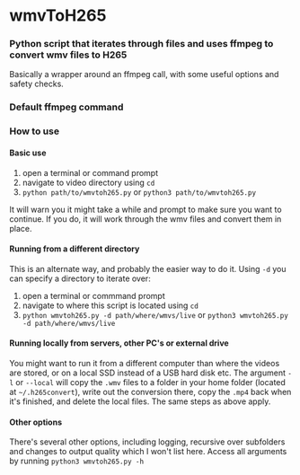 # wmvToH265

### Python script that iterates through files and uses ffmpeg to convert wmv files to H265
Basically a wrapper around an ffmpeg call, with some useful options and safety checks.


### Default ffmpeg command

### How to use
#### Basic use
1. open a terminal or command prompt
2. navigate to video directory using `cd`
3. `python path/to/wmvtoh265.py` or `python3 path/to/wmvtoh265.py`

It will warn you it might take a while and prompt to make sure you want to continue. If you do, it will work through the wmv files and convert them in place.

#### Running from a different directory
This is an alternate way, and probably the easier way to do it. Using `-d` you can specify a directory to iterate over:
1. open a terminal or commmand prompt
2. navigate to where this script is located using `cd`
3. `python wmvtoh265.py -d path/where/wmvs/live` or `python3 wmvtoh265.py -d path/where/wmvs/live`

#### Running locally from servers, other PC's or external drive
You might want to run it from a different computer than where the videos are stored, or on a local SSD instead of a USB hard disk etc. The argument `-l` or `--local` will copy the `.wmv` files to a folder in your home folder (located at `~/.h265convert`), write out the conversion there, copy the `.mp4` back when it's finished, and delete the local files. The same steps as above apply.

#### Other options
There's several other options, including logging, recursive over subfolders and changes to output quality which I won't list here. Access all arguments by running `python3 wmvtoh265.py -h`
